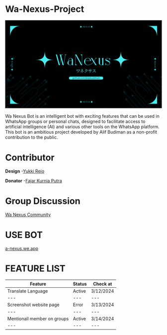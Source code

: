 # Wa-Nexus-Project

![WA Nexus Thumbnail](document/image/bot%20nexus.png)

Wa Nexus Bot is an intelligent bot with exciting features that can be used in WhatsApp groups or personal chats, designed to facilitate access to artificial intelligence (AI) and various other tools on the WhatsApp platform. This bot is an ambitious project developed by Alif Budiman as a non-profit contribution to the public.

# Contributor
**Design**
-[Yukki Reio](https://instagram.com/yukkireio._?igshid=MzRlODBiNWFlZA==)

**Donator**
-[Fajar Kurnia Putra](https://instagram.com/fjrkurnia_?igshid=MzRlODBiNWFlZA==)

# Group Discussion
[Wa Nexus Community](https://chat.whatsapp.com/Gbe7Y7NHpZXEaLoQRc6WpD)

# USE BOT
[a-nexus.we.app](https://wa-nexus.web.app/)

# FEATURE LIST


| Feature |  Status |  Check at |
| --- | --- | --- |
| Translate Language |  Active |  3/12/2024 |
| --- | --- | --- |
| Screenshot website page |  Error |  3/13/2024 |
| --- | --- | --- |
| Mentionall member on groups |  Active |  3/14/2024 |
| --- | --- | --- |